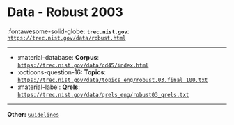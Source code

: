 # Data - Robust 2003 

:fontawesome-solid-globe: **`trec.nist.gov`**: [`https://trec.nist.gov/data/robust.html`](https://trec.nist.gov/data/robust.html)

---

- :material-database: **Corpus**: [`https://trec.nist.gov/data/cd45/index.html`](https://trec.nist.gov/data/cd45/index.html)
- :octicons-question-16: **Topics**: [`https://trec.nist.gov/data/topics_eng/robust.03.final_100.txt`](https://trec.nist.gov/data/topics_eng/robust.03.final_100.txt)
- :material-label: **Qrels**: [`https://trec.nist.gov/data/qrels_eng/robust03_qrels.txt`](https://trec.nist.gov/data/qrels_eng/robust03_qrels.txt)


---

**Other:** [`Guidelines`](http://web.archive.org/web/20031230204716/https://ciir.cs.umass.edu/research/hard/guidelines.html)
